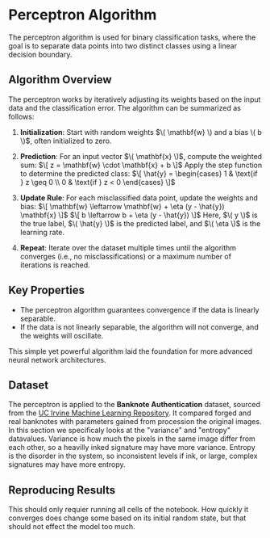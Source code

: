 # Perceptron Algorithm 

The perceptron algorithm is used for binary classification tasks, where the goal is to separate data points into two distinct classes using a linear decision boundary.

## Algorithm Overview

The perceptron works by iteratively adjusting its weights based on the input data and the classification error. The algorithm can be summarized as follows:

1. **Initialization**: Start with random weights $\( \mathbf{w} \) and a bias \( b \)$, often initialized to zero.
2. **Prediction**: For an input vector $\( \mathbf{x} \)$, compute the weighted sum:
    $\[
    z = \mathbf{w} \cdot \mathbf{x} + b
    \]$
    Apply the step function to determine the predicted class:
    $\[
    \hat{y} = 
    \begin{cases} 
    1 & \text{if } z \geq 0 \\
    0 & \text{if } z < 0
    \end{cases}
    \]$
3. **Update Rule**: For each misclassified data point, update the weights and bias:
    $\[
    \mathbf{w} \leftarrow \mathbf{w} + \eta (y - \hat{y}) \mathbf{x}
    \]$
    $\[
    b \leftarrow b + \eta (y - \hat{y})
    \]$
    Here, $\( y \)$ is the true label, $\( \hat{y} \)$ is the predicted label, and $\( \eta \)$ is the learning rate.

4. **Repeat**: Iterate over the dataset multiple times until the algorithm converges (i.e., no misclassifications) or a maximum number of iterations is reached.

## Key Properties

- The perceptron algorithm guarantees convergence if the data is linearly separable.
- If the data is not linearly separable, the algorithm will not converge, and the weights will oscillate.


This simple yet powerful algorithm laid the foundation for more advanced neural network architectures.


## Dataset

The perceptron is applied to the **Banknote Authentication** dataset, sourced from the [UC Irvine Machine Learning Repository](https://archive.ics.uci.edu/dataset/267/banknote+authentication). It compared forged and real banknotes with parameters gained from procession the original images. In this section we specificaly looks at the "variance" and "entropy" datavalues. Variance is how much the pixels in the same image differ from each other, so a heavilly inked signature may have more variance. Entropy is the disorder in the system, so inconsistent levels if ink, or large, complex signatures may have more entropy.

## Reproducing Results

This should only requier running all cells of the notebook. How quickly it converges does change some based on its initial random state, but that should not effect the model too much.


